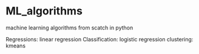 # ML_algorithms
machine learning algorithms from scatch in python

Regressions:
  linear regression
Classification:
  logistic regression
clustering:
  kmeans
